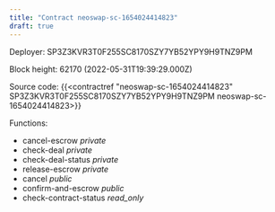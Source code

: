 ```yaml
---
title: "Contract neoswap-sc-1654024414823"
draft: true
---
```

Deployer: SP3Z3KVR3T0F255SC8170SZY7YB52YPY9H9TNZ9PM


 



Block height: 62170 (2022-05-31T19:39:29.000Z)

Source code: {{<contractref "neoswap-sc-1654024414823" SP3Z3KVR3T0F255SC8170SZY7YB52YPY9H9TNZ9PM neoswap-sc-1654024414823>}}

Functions:

* cancel-escrow _private_
* check-deal _private_
* check-deal-status _private_
* release-escrow _private_
* cancel _public_
* confirm-and-escrow _public_
* check-contract-status _read_only_

